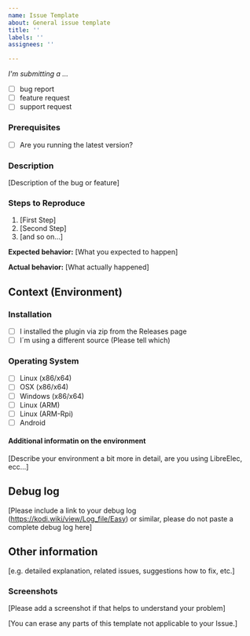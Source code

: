 ```yaml
---
name: Issue Template
about: General issue template
title: ''
labels: ''
assignees: ''

---
```


*I'm submitting a ...*
  - [ ] bug report
  - [ ] feature request
  - [ ] support request

### Prerequisites

* [ ] Are you running the latest version?

### Description

[Description of the bug or feature]

### Steps to Reproduce

1. [First Step]
2. [Second Step]
3. [and so on...]

**Expected behavior:** [What you expected to happen]

**Actual behavior:** [What actually happened]

## Context (Environment)

### Installation

* [ ] I installed the plugin via zip from the Releases page
* [ ] I´m using a different source (Please tell which)

### Operating System

* [ ] Linux (x86/x64)
* [ ] OSX (x86/x64)
* [ ] Windows (x86/x64)
* [ ] Linux (ARM)
* [ ] Linux (ARM-Rpi)
* [ ] Android

#### Additional informatin on the environment

[Describe your environment a bit more in detail, are you using LibreElec, ecc...]

## Debug log

[Please include a link to your debug log (https://kodi.wiki/view/Log_file/Easy) or similar, please do not paste a complete debug log here]

## Other information

[e.g. detailed explanation, related issues, suggestions how to fix, etc.]

### Screenshots

[Please add a screenshot if that helps to understand your problem]

[You can erase any parts of this template not applicable to your Issue.]
